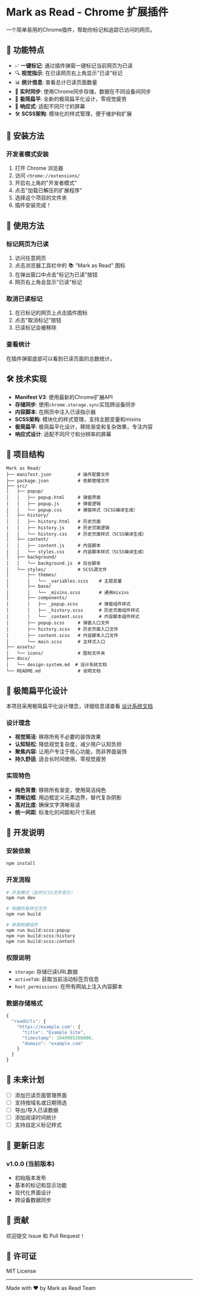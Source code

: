 # Mark as Read - Chrome 扩展插件

一个简单易用的Chrome插件，帮助你标记和追踪已访问的网页。

## 🌟 功能特点

- ✅ **一键标记**: 通过插件弹窗一键标记当前网页为已读
- 🔍 **视觉指示**: 在已读网页右上角显示"已读"标记
- 📊 **统计信息**: 查看总计已读页面数量
- 🔄 **实时同步**: 使用Chrome同步存储，数据在不同设备间同步
- 🎨 **极简扁平**: 全新的极简扁平化设计，零视觉疲劳
- 📱 **响应式**: 适配不同尺寸的屏幕
- 🛠️ **SCSS架构**: 模块化的样式管理，便于维护和扩展

## 🚀 安装方法

### 开发者模式安装

1. 打开 Chrome 浏览器
2. 访问 `chrome://extensions/`
3. 开启右上角的"开发者模式"
4. 点击"加载已解压的扩展程序"
5. 选择这个项目的文件夹
6. 插件安装完成！

## 📖 使用方法

### 标记网页为已读

1. 访问任意网页
2. 点击浏览器工具栏中的 📚 "Mark as Read" 图标
3. 在弹出窗口中点击"标记为已读"按钮
4. 网页右上角会显示"已读"标记

### 取消已读标记

1. 在已标记的网页上点击插件图标
2. 点击"取消标记"按钮
3. 已读标记会被移除

### 查看统计

在插件弹窗底部可以看到已读页面的总数统计。

## 🛠️ 技术实现

- **Manifest V3**: 使用最新的Chrome扩展API
- **存储同步**: 使用`chrome.storage.sync`实现跨设备同步
- **内容脚本**: 在网页中注入已读指示器
- **SCSS架构**: 模块化的样式管理，支持主题变量和mixins
- **极简扁平**: 极简扁平化设计，移除渐变和复杂效果，专注内容
- **响应式设计**: 适配不同尺寸和分辨率的屏幕

## 📁 项目结构

```
Mark as Read/
├── manifest.json          # 插件配置文件
├── package.json           # 依赖管理文件
├── src/
│   ├── popup/
│   │   ├── popup.html     # 弹窗界面
│   │   ├── popup.js       # 弹窗逻辑
│   │   └── popup.css      # 弹窗样式（SCSS编译生成）
│   ├── history/
│   │   ├── history.html   # 历史页面
│   │   ├── history.js     # 历史页面逻辑
│   │   └── history.css    # 历史页面样式（SCSS编译生成）
│   ├── content/
│   │   ├── content.js     # 内容脚本
│   │   └── styles.css     # 内容脚本样式（SCSS编译生成）
│   ├── background/
│   │   └── background.js  # 后台脚本
│   └── styles/            # SCSS源文件
│       ├── themes/
│       │   └── _variables.scss    # 主题变量
│       ├── base/
│       │   └── _mixins.scss       # 通用mixins
│       ├── components/
│       │   ├── _popup.scss        # 弹窗组件样式
│       │   ├── _history.scss      # 历史页面组件样式
│       │   └── _content.scss      # 内容脚本组件样式
│       ├── popup.scss     # 弹窗入口文件
│       ├── history.scss   # 历史页面入口文件
│       ├── content.scss   # 内容脚本入口文件
│       └── main.scss      # 主样式入口
├── assets/
│   └── icons/             # 图标文件夹
├── docs/
│   └── design-system.md  # 设计系统文档
└── README.md              # 说明文档
```

## 🎨 极简扁平化设计

本项目采用极简扁平化设计理念，详细信息请查看 [设计系统文档](docs/design-system.md)

### 设计理念
- **视觉简洁**: 移除所有不必要的装饰效果
- **认知轻松**: 降低视觉复杂度，减少用户认知负担
- **聚焦内容**: 让用户专注于核心功能，而非界面装饰
- **持久舒适**: 适合长时间使用，零视觉疲劳

### 实现特色
- **纯色背景**: 移除所有渐变，使用简洁纯色
- **清晰边框**: 用边框定义元素边界，替代复杂阴影
- **高对比度**: 确保文字清晰易读
- **统一间距**: 标准化的间距和尺寸系统

## 🔧 开发说明

### 安装依赖

```bash
npm install
```

### 开发流程

```bash
# 开发模式（监听SCSS文件变化）
npm run dev

# 构建所有样式文件
npm run build

# 单独构建组件
npm run build:scss:popup
npm run build:scss:history
npm run build:scss:content
```

### 权限说明

- `storage`: 存储已读URL数据
- `activeTab`: 获取当前活动标签页信息
- `host_permissions`: 在所有网站上注入内容脚本

### 数据存储格式

```javascript
{
  "readUrls": {
    "https://example.com": {
      "title": "Example Site",
      "timestamp": 1640995200000,
      "domain": "example.com"
    }
  }
}
```

## 🎯 未来计划

- [ ] 添加已读页面管理界面
- [ ] 支持按域名或日期筛选
- [ ] 导出/导入已读数据
- [ ] 添加阅读时间统计
- [ ] 支持自定义标记样式

## 📝 更新日志

### v1.0.0 (当前版本)
- 初始版本发布
- 基本的标记和显示功能
- 现代化界面设计
- 跨设备数据同步

## 🤝 贡献

欢迎提交 Issue 和 Pull Request！

## 📄 许可证

MIT License

---

Made with ❤️ by Mark as Read Team 